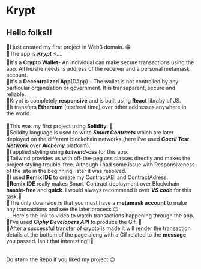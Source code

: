 # Krypt

## Hello folks!! </br>
🎯I just created my first project in Web3 domain. 😁 </br>
🎯The app is **_Krypt_** ⚡.... </br>
🎯It's a **Crypto Wallet**- An individual can make secure transactions using the app. All he/she needs is address of the receiver and a personal metamask account. </br>
🎯It's a **Decentralized App**(DApp) - The wallet is not controlled by any particular organization or government. It is transaparent, secure and reliable.</br>
🎯Krypt is completely **responsive** and is built using **React** libraby of JS.</br>
🎯It transfers **Ethereum** (test/real time) over other addresses anywhere in the world. </br> </br>
📌This was my first project using **Solidity**. 🤩 </br>
📍Solidity language is used to write ***Smart Contracts*** which are later deployed on the different blockchain networks.(here i've used ***Goerli Test Network*** over ***Alchemy*** platform). </br>
📌I applied styling using ***tailwind-css*** for this app. </br>
📍Tailwind provides us with off-the-peg css classes directly and makes the project styling trouble-free. Although i had some issue with Responsiveness of the site in the beginning, later it was resolved.  </br>
📌I used **Remix IDE** to create my ContractABI and ContractAdress.
<br>
📍**Remix IDE** really makes Smart-Contract deployment over Blockchain **hassle-free** and **quick**. I would always recommend it over **_VS code_** for this task.👀 </br>
📌The only downside is that you must have a **metamask account** to make any transactions and see the later process.😐 </br>
....Here's the link to video to watch transactions happening through the app.  </br> 
📌I've used **_Giphy Developers API_** to produce the Gif. 🚀</br>
📍After a successful transfer of crypto is made it will render the transaction details at the bottom of the page along with a Gif related to the **message** you passed. Isn't that interesting!!👻  </br>
</br>

Do **star**⭐ the Repo if you liked my project.😉
